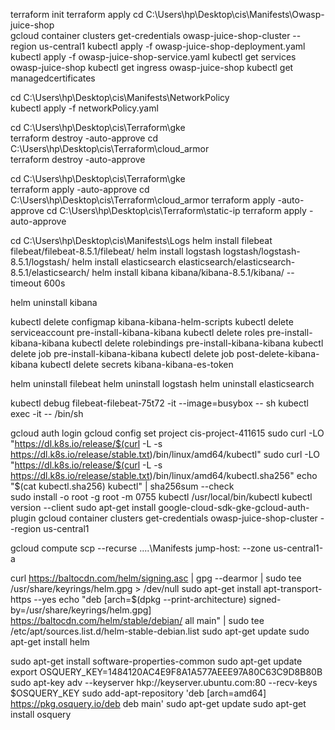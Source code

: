terraform init
terraform apply
cd C:\Users\hp\Desktop\cis\Manifests\Owasp-juice-shop\
gcloud container clusters get-credentials owasp-juice-shop-cluster --region us-central1
kubectl apply -f owasp-juice-shop-deployment.yaml
kubectl apply -f owasp-juice-shop-service.yaml
kubectl get services owasp-juice-shop
kubectl get ingress owasp-juice-shop
kubectl get managedcertificates

cd C:\Users\hp\Desktop\cis\Manifests\NetworkPolicy\
kubectl apply -f networkPolicy.yaml

cd C:\Users\hp\Desktop\cis\Terraform\gke\
terraform destroy -auto-approve
cd C:\Users\hp\Desktop\cis\Terraform\cloud_armor\
terraform destroy -auto-approve

cd C:\Users\hp\Desktop\cis\Terraform\gke\
terraform apply -auto-approve
cd C:\Users\hp\Desktop\cis\Terraform\cloud_armor
terraform apply -auto-approve
cd C:\Users\hp\Desktop\cis\Terraform\static-ip
terraform apply -auto-approve

cd C:\Users\hp\Desktop\cis\Manifests\Logs
helm install filebeat filebeat/filebeat-8.5.1/filebeat/
helm install logstash logstash/logstash-8.5.1/logstash/
helm install elasticsearch elasticsearch/elasticsearch-8.5.1/elasticsearch/
helm install kibana kibana/kibana-8.5.1/kibana/ --timeout 600s

helm uninstall kibana

kubectl delete configmap kibana-kibana-helm-scripts
kubectl delete serviceaccount pre-install-kibana-kibana
kubectl delete roles pre-install-kibana-kibana
kubectl delete rolebindings pre-install-kibana-kibana
kubectl delete job pre-install-kibana-kibana
kubectl delete job post-delete-kibana-kibana
kubectl delete secrets kibana-kibana-es-token

helm uninstall filebeat
helm uninstall logstash
helm uninstall elasticsearch


kubectl debug filebeat-filebeat-75t72 -it --image=busybox -- sh
kubectl exec -it <nom-du-pod> -- /bin/sh



gcloud auth login
gcloud config set project cis-project-411615
sudo curl -LO "https://dl.k8s.io/release/$(curl -L -s https://dl.k8s.io/release/stable.txt)/bin/linux/amd64/kubectl"
sudo curl -LO "https://dl.k8s.io/release/$(curl -L -s https://dl.k8s.io/release/stable.txt)/bin/linux/amd64/kubectl.sha256"
echo "$(cat kubectl.sha256)  kubectl" | sha256sum --check           
sudo install -o root -g root -m 0755 kubectl /usr/local/bin/kubectl
kubectl version --client
sudo apt-get install google-cloud-sdk-gke-gcloud-auth-plugin
gcloud container clusters get-credentials owasp-juice-shop-cluster --region us-central1


gcloud compute scp --recurse ..\..\Manifests jump-host: --zone us-central1-a


curl https://baltocdn.com/helm/signing.asc | gpg --dearmor | sudo tee /usr/share/keyrings/helm.gpg > /dev/null
sudo apt-get install apt-transport-https --yes
echo "deb [arch=$(dpkg --print-architecture) signed-by=/usr/share/keyrings/helm.gpg] https://baltocdn.com/helm/stable/debian/ all main" | sudo tee /etc/apt/sources.list.d/helm-stable-debian.list
sudo apt-get update
sudo apt-get install helm


sudo apt-get install software-properties-common
sudo apt-get update
export OSQUERY_KEY=1484120AC4E9F8A1A577AEEE97A80C63C9D8B80B
sudo apt-key adv --keyserver hkp://keyserver.ubuntu.com:80 --recv-keys $OSQUERY_KEY
sudo add-apt-repository 'deb [arch=amd64] https://pkg.osquery.io/deb deb main'
sudo apt-get update
sudo apt-get install osquery